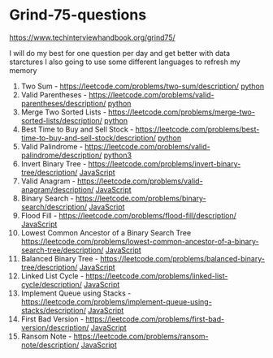 # Grind-75-questions

https://www.techinterviewhandbook.org/grind75/

I will do my best for one question per day and get better with data starctures
I also going to use some different languages to refresh my memory 

1. Two Sum - https://leetcode.com/problems/two-sum/description/ [python](/TwoSum.py)
2. Valid Parentheses - https://leetcode.com/problems/valid-parentheses/description/ [python](/ValidParentheses.py)
3. Merge Two Sorted Lists - https://leetcode.com/problems/merge-two-sorted-lists/description/ [python](/MergeTwoSortedLists.py)
4. Best Time to Buy and Sell Stock - https://leetcode.com/problems/best-time-to-buy-and-sell-stock/description/ [python](/BestTimeToBuyAndSellStock.py)
5. Valid Palindrome - https://leetcode.com/problems/valid-palindrome/description/ [python3](/ValidPalindrome.py)
6. Invert Binary Tree - https://leetcode.com/problems/invert-binary-tree/description/ [JavaScript](/InvertBinaryTree.js)
7. Valid Anagram - https://leetcode.com/problems/valid-anagram/description/ [JavaScript](/ValidAnagram.js)
8. Binary Search - https://leetcode.com/problems/binary-search/description/ [JavaScript](/BinarySearch.js)
9. Flood Fill - https://leetcode.com/problems/flood-fill/description/ [JavaScript](/FloodFill.js)
10. Lowest Common Ancestor of a Binary Search Tree https://leetcode.com/problems/lowest-common-ancestor-of-a-binary-search-tree/description/ [JavaScript](/LowestCommonAncestorOfABinarySearchTree.js)
11. Balanced Binary Tree - https://leetcode.com/problems/balanced-binary-tree/description/ [JavaScript](/BalancedBinaryTree.js)
12. Linked List Cycle - https://leetcode.com/problems/linked-list-cycle/description/ [JavaScript](/LinkedListCycle.js)
13. Implement Queue using Stacks - https://leetcode.com/problems/implement-queue-using-stacks/description/ [JavaScript](/ImplementQueueUsingStacks.js)
14. First Bad Version - https://leetcode.com/problems/first-bad-version/description/ [JavaScript](/FirstBadVersion.js)
15. Ransom Note - https://leetcode.com/problems/ransom-note/description/ [JavaScript](/RansomNote.js)
